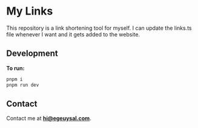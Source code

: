 # My Links

This repository is a link shortening tool for myself. I can update the links.ts file whenever I want and it gets added to the website.

## Development

**To run:**

```bash
pnpm i
pnpm run dev
```

## Contact
Contact me at **[hi@egeuysal.com](mailto:hi@egeuysal.com)**.
